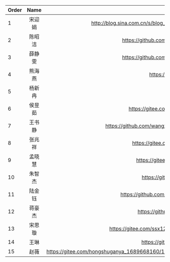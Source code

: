 Order|Name|Table
---|:--:|---:
1|宋迎娟|<a href="http://blog.sina.com.cn/s/blog_6f6d07f80100oqlt.html">http://blog.sina.com.cn/s/blog_6f6d07f80100oqlt.html</a>
2|陈昭洁|<a href="https://github.com/FarewellYO/Homework">https://github.com/FarewellYO/Homework</a>
3|薛静雯|<a href="https://github.com/FarewellYO/Homework">https://github.com/FarewellYO/Homework</a>
4|熊海燕|<a href="https://github.com/xhysah/xhy">https://github.com/xhysah/xhy</a>
5|杨新冉|
6|侯昱茹|<a href="https://gitee.com/M_onkey/homework1">https://gitee.com/M_onkey/homework1</a>
7|王书静|<a href="https://github.com/wangxiaohen/wangshujing.git">https://github.com/wangxiaohen/wangshujing.git</a>
8|张兆祥|<a href="https://gitee.com/ZZX0902/ZZX0002">https://gitee.com/ZZX0902/ZZX0002</a>
9|孟晓慧|<a href="https://gitee.com/MXH123456/hw1">https://gitee.com/MXH123456/hw1</a>
10|朱智杰|<a href="https://gitee.com/zzj98/FirstWork">https://gitee.com/zzj98/FirstWork</a>
11|陆金钰|<a href="https://github.com/ljy110/L/tree/master/ljy">https://github.com/ljy110/L/tree/master/ljy</a>
12|蒋豪杰|<a href="https://github.com/JHJOO123/hw1">https://github.com/JHJOO123/hw1</a>
13|宋思璇|<a href="https://gitee.com/ssx123456/456/tree/master/">https://gitee.com/ssx123456/456/tree/master/</a>
14|王琳|<a href="https://gitee.com/lainey-git/hwo2">https://gitee.com/lainey-git/hwo2</a>
15|赵薇|<a href="https://gitee.com/hongshuganya_1689668160/102107/tree/master/hw4">https://gitee.com/hongshuganya_1689668160/102107/tree/master/hw4</a>


